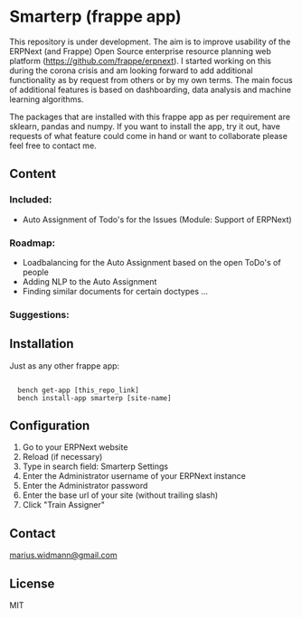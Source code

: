 # Smarterp (frappe app)
This repository is under development. The aim is to improve usability of the ERPNext (and Frappe) Open Source
enterprise resource planning web platform (https://github.com/frappe/erpnext). I started working on this during the corona crisis and am looking forward
to add additional functionality as by request from others or by my own terms. The main focus of additional features
is based on dashboarding, data analysis and machine learning algorithms.

The packages that are installed with this frappe app as per requirement are sklearn, pandas and numpy. If you want to install the app, try it out, have requests of what feature could come in hand or want to collaborate please feel free to contact me.

## Content
### Included:
- Auto Assignment of Todo's for the Issues (Module: Support of ERPNext)

### Roadmap:
- Loadbalancing for the Auto Assignment based on the open ToDo's of people
- Adding NLP to the Auto Assignment
- Finding similar documents for certain doctypes
...

### Suggestions:


## Installation

Just as any other frappe app:

<code>
  bench get-app [this_repo_link]
  bench install-app smarterp [site-name]
</code>

## Configuration

1. Go to your ERPNext website
2. Reload (if necessary)
3. Type in search field: Smarterp Settings
4. Enter the Administrator username of your ERPNext instance
5. Enter the Administrator password
6. Enter the base url of your site (without trailing slash)
7. Click "Train Assigner"


## Contact
marius.widmann@gmail.com

## License
MIT
